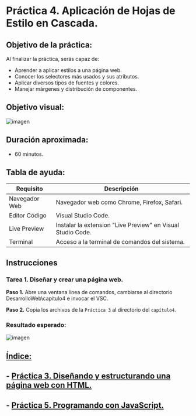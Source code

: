 # Práctica 4. Aplicación de Hojas de Estilo en Cascada.

## Objetivo de la práctica:
Al finalizar la práctica, serás capaz de:
- Aprender a aplicar estilos a una página web.
- Conocer los selectores más usados y sus atributos.
- Aplicar diversos tipos de fuentes y colores.
- Manejar márgenes y distribución de componentes.

## Objetivo visual:

![[imagen](..imagenes/capitulo3/estructura_css.jpg)](https://github.com/Netec-Mx/POO-JScript-HTML-CSS3/blob/main/imagenes/capitulo3/estructura_css.jpg)

## Duración aproximada:
- 60 minutos.

## Tabla de ayuda:

| Requisito | Descripción|
| --- | --- |
| Navegador Web | Navegador web como Chrome, Firefox, Safari. |
| Editor Código | Visual Studio Code. |
| Live Preview | Instalar la extension "Live Preview" en Visual Studio Code. |
| Terminal | Acceso a la terminal de comandos del sistema. |

## Instrucciones 

### Tarea 1. Diseñar y crear una página web.

**Paso 1.** Abre una ventana linea de comandos, cambiarse al directorio DesarrolloWeb\capitulo4 e invocar el VSC.

**Paso 2.** Copia los archivos de la `Práctica 3` al directorio del `capítulo4`.
    
### Resultado esperado:

![[imagen](../imagenes/capitulo4/objetivo_visual.png)](https://github.com/Netec-Mx/POO-JScript-HTML-CSS3/blob/main/imagenes/capitulo3/estilos_aplicados.png)

## [Índice:](../README.md)<br>
## - [Práctica 3. Diseñando y estructurando una página web con HTML.](../Capítulo3/README.md)<br>
## - [Práctica 5. Programando con JavaScript.](../Capítulo5/README.md)<br>
